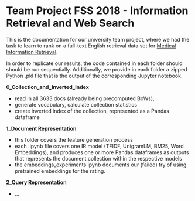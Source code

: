 # Team Project FSS 2018 - Information Retrieval and Web Search

This is the documentation for our university team project, where we had the task to learn to rank on a full-text English retrieval data set for [Medical Information Retrieval]([http://www.cl.uni-heidelberg.de/statnlpgroup/nfcorpus/).

In order to replicate our results, the code contained in each folder should should be run sequentially. Additionally, we provide in each folder a zipped Python .pkl file that is the output of the corresponding Jupyter notebook.

**0_Collection_and_Inverted_Index**
- read in all 3633 docs (already being precomputed BoWs),
- generate vocabulary, calculate collection statistics
- create inverted index of the collection, represented as a Pandas dataframe 

**1_Document Representation**
- this folder covers the feature generation process 
- each .ipynb file covers one IR model (TFIDF, UnigramLM, BM25, Word Embeddings), and produces one or more Pandas dataframes as outputs that represents the document collection within the respective models
- the embeddings_experiments.ipynb documents our (failed) try of using pretrained embeddings for the rating.

**2_Query Representation**
- ...

